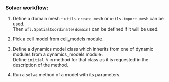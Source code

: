 ### Solver workflow:
 1. Define a domain mesh - ``utils.create_mesh`` or ``utils.import_mesh`` can be used.\
 Then ``ufl.SpatialCoordinate(domain)`` can be defined if it will be used.

 2. Pick a cell model from cell_models module.

 3. Define a dynamics model class which inherits from one of dynamic modules from a dynamics_models module.\
 Define ``initial_V_m`` method for that class as it is requested in the description of the method.

 4. Run a ``solve`` method of a model with its parameters.
